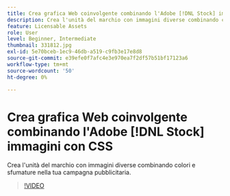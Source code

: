 ```yaml
---
title: Crea grafica Web coinvolgente combinando l'Adobe [!DNL Stock] immagini con CSS
description: Crea l'unità del marchio con immagini diverse combinando colori e sfumature nella tua campagna pubblicitaria
feature: Licensable Assets
role: User
level: Beginner, Intermediate
thumbnail: 331812.jpg
exl-id: 5e70bceb-1ec9-46db-a519-c9fb3e17e8d8
source-git-commit: e39efe0f7afc4e3e970ea7f2df57b51bf17123a6
workflow-type: tm+mt
source-wordcount: '50'
ht-degree: 0%

---
```


# Crea grafica Web coinvolgente combinando l&#39;Adobe [!DNL Stock] immagini con CSS

Crea l&#39;unità del marchio con immagini diverse combinando colori e sfumature nella tua campagna pubblicitaria.

>[!VIDEO](https://video.tv.adobe.com/v/331812?hidetitle=true)

